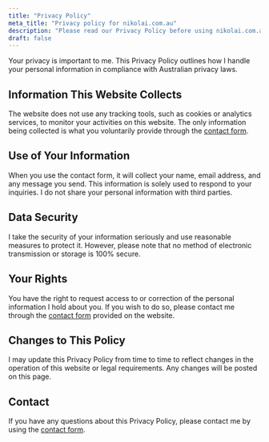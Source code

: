 ```yaml
---
title: "Privacy Policy"
meta_title: "Privacy policy for nikolai.com.au"
description: "Please read our Privacy Policy before using nikolai.com.au website."
draft: false
---
```


Your privacy is important to me. This Privacy Policy outlines how I handle your personal information in compliance with Australian privacy laws.

## Information This Website Collects

The website does not use any tracking tools, such as cookies or analytics services, to monitor your activities on this website. The only information being collected is what you voluntarily provide through the <a href="/contact/">contact form</a>.

## Use of Your Information

When you use the contact form, it will collect your name, email address, and any message you send. This information is solely used to respond to your inquiries. I do not share your personal information with third parties.

## Data Security

I take the security of your information seriously and use reasonable measures to protect it. However, please note that no method of electronic transmission or storage is 100% secure.

## Your Rights

You have the right to request access to or correction of the personal information I hold about you. If you wish to do so, please contact me through the <a href="/contact/">contact form</a> provided on the website.

## Changes to This Policy

I may update this Privacy Policy from time to time to reflect changes in the operation of this website or legal requirements. Any changes will be posted on this page.

## Contact

If you have any questions about this Privacy Policy, please contact me by using the <a href="/contact/">contact form</a>.
